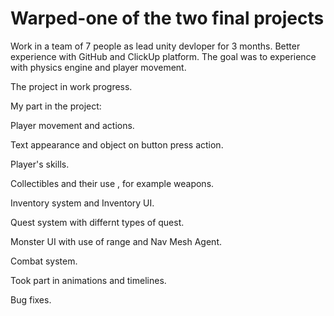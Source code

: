 # Warped-one of the two final projects
 
Work in a team of 7 people as lead unity devloper for 3 months.
Better experience with GitHub and ClickUp platform.
The goal was to experience with physics engine and player movement.

The project in work progress.

My part in the project:

Player movement and actions.

Text appearance and object on button press action.

Player's skills.

Collectibles and their use , for example weapons.

Inventory system and Inventory UI.

Quest system with differnt types of quest.

Monster UI with use of range and Nav Mesh Agent.

Combat system.

Took part in animations and timelines.

Bug fixes.
